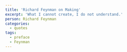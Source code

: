 ```yaml
---
title: 'Richard Feynman on Making'
excerpt: 'What I cannot create, I do not understand.'
person: Richard Feynman
categories:
  - quotes
tags:
  - preface
  - Feynman
---
```

